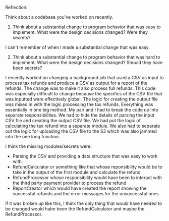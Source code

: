 Reflection:

Think about a codebase you've worked on recently.

1. Think about a substantial change to program behavior that was easy to implement. What were the design decisions changed? Were they secrets?

  I can't remember of when I made a substantial change that was easy.


2. Think about a substantial change to program behavior that was hard to implement. What were the design decisions changed? Should they have been secrets?

  I recently worked on changing a background job that used a CSV as input to process tax refunds and produce a CSV as output for a report of the refunds. The change was to make it also process full refunds. This code was especially difficult to change because the specifics of the CSV file that was inputted were effectively global. The logic for creating the output file was mixed in with the logic processing the tax refunds. Everything was essentially in one big method. My pair and I had to break the code up into separate responsibilities. We had to hide the details of parsing the input CSV file and creating the output CSV file. We had put the logic of calculating the tax refund into a separate module. We also had to separate out the logic for uploading the CSV file to the S3 which was also jammed into the one long function.

  I think the missing modules/secrets were:
  - Parsing the CSV and providing a data structure that was easy to work with.
  - RefundCalculator or something like that whose reponsibility would be to take in the output of the first module and calculate the refund
  - RefundProcessor whose responsibility would have been to interact with the third party payment provider to process the refund
  - ReportCreator which would have created the report showing the successful refunds and the error messages for the unsuccessful ones

  If it was broken up like this, I think the only thing that would have needed to be changed would habe been the RefundCalculator and maybe the RefundProcessor.
